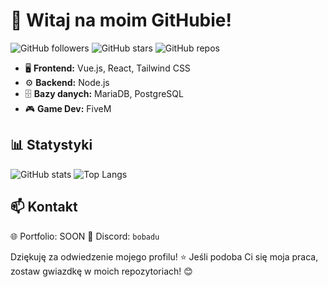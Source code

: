 # 🌟 Witaj na moim GitHubie!

![GitHub followers](https://img.shields.io/github/followers/Bobadu?style=for-the-badge)
![GitHub stars](https://img.shields.io/github/stars/Bobadu?style=for-the-badge)
![GitHub repos](https://img.shields.io/github/repos/Bobadu?style=for-the-badge)

- 🖥️ **Frontend:** Vue.js, React, Tailwind CSS
- ⚙️ **Backend:** Node.js
- 🗄️ **Bazy danych:** MariaDB, PostgreSQL
- 🎮 **Game Dev:** FiveM 

## 📊 Statystyki
![GitHub stats](https://github-readme-stats.vercel.app/api?username=Bobadu&show_icons=true&theme=radical)
![Top Langs](https://github-readme-stats.vercel.app/api/top-langs/?username=Bobadu&layout=compact&theme=radical)

## 📫 Kontakt
🌐 Portfolio: SOON
💬 Discord: `bobadu`  

Dziękuję za odwiedzenie mojego profilu! ⭐ Jeśli podoba Ci się moja praca, zostaw gwiazdkę w moich repozytoriach! 😊
